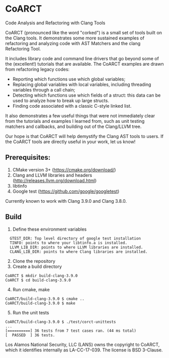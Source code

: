 # CoARCT
Code Analysis and Refactoring with Clang Tools

CoARCT (pronounced like the word "corked") is a small set of tools built on the Clang tools. It demonstrates some more sustained examples of refactoring and analyzing code with AST Matchers and the clang Refactoring Tool.

It includes library code and command line drivers that go beyond some of the (excellent!) tutorials that are available. The CoARCT examples are drawn from refactoring legacy codes:
* Reporting which functions use which global variables;
* Replacing global variables with local variables, including threading variables through a call chain;
* Detecting which functions use which fields of a struct: this data can be used to analyze how to break up large structs.
* Finding code associated with a classic C-style linked list.

It also demonstrates a few useful things that were not immediately clear from the tutorials and examples I learned from, such as unit testing matchers and callbacks, and building out of the Clang/LLVM tree.

Our hope is that CoARCT will help demystify the Clang AST tools to users. If the CoARCT tools are directly useful in your work, let us know!

## Prerequisites:
1. CMake version 3+ (https://cmake.org/download/)
2. Clang and LLVM libraries and headers (http://releases.llvm.org/download.html)
3. libtinfo
4. Google test (https://github.com/google/googletest)

Currently known to work with Clang 3.9.0 and Clang 3.8.0.

## Build

1. Define these environment variables
```
  GTEST_DIR: Top level directory of google test installation
  TINFO: points to where your libtinfo.a is installed.
  LLVM_LIB_DIR: points to where LLVM libraries are installed.
  CLANG_LIB_DIR: points to where Clang libraries are installed.
```
2. Clone the repository
3. Create a build directory
```
CoARCT $ mkdir build-clang-3.9.0
CoARCT $ cd build-clang-3.9.0
```
4. Run cmake, make
```
CoARCT/build-clang-3.9.0 $ cmake ..
CoARCT/build-clang-3.9.0 $ make
```
5. Run the unit tests
```
CoARCT/build-clang-3.9.0 $ ./test/corct-unittests
...
[==========] 36 tests from 7 test cases ran. (44 ms total)
[  PASSED  ] 36 tests.
```

Los Alamos National Security, LLC (LANS) owns the copyright to CoARCT, which it identifies internally as LA-CC-17-039. The license is BSD 3-Clause.
